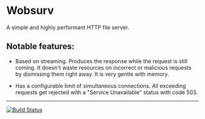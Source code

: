 
Wobsurv
=======

A simple and highly performant HTTP file server.


Notable features:
-----------------

* Based on streaming. Produces the response while the request is still coming. It doesn't waste resources on incorrect or malicious requests by dismissing them right away. It is very gentle with memory.

* Has a configurable limit of simultaneous connections. All exceeding requests get rejected with a "Service Unavailable" status with code 503.


---

[![Build Status](https://travis-ci.org/nikita-volkov/wobsurv.svg)](https://travis-ci.org/nikita-volkov/wobsurv)
